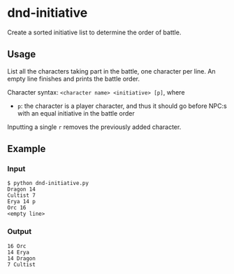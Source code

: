 # dnd-initiative
Create a sorted initiative list to determine the order of battle.

## Usage

List all the characters taking part in the battle, one character per line. An
empty line finishes and prints the battle order.

Character syntax: `<character name> <initiative> [p]`, where

* `p`: the character is a player character, and thus it should go before NPC:s with
an equal initiative in the battle order

Inputting a single `r` removes the previously added character.

## Example

### Input

```
$ python dnd-initiative.py
Dragon 14
Cultist 7
Erya 14 p
Orc 16
<empty line>

```

### Output

```
16 Orc
14 Erya
14 Dragon
7 Cultist
```
